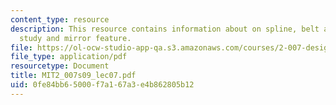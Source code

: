 ```yaml
---
content_type: resource
description: This resource contains information about on spline, belt and gear, case
  study and mirror feature.
file: https://ol-ocw-studio-app-qa.s3.amazonaws.com/courses/2-007-design-and-manufacturing-i-spring-2009/0fe84bb65000f7a167a3e4b862805b12_MIT2_007s09_lec07.pdf
file_type: application/pdf
resourcetype: Document
title: MIT2_007s09_lec07.pdf
uid: 0fe84bb6-5000-f7a1-67a3-e4b862805b12
---
```

